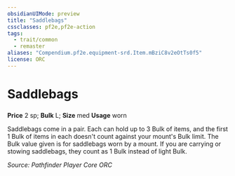 ```yaml
---
obsidianUIMode: preview
title: "Saddlebags"
cssclasses: pf2e,pf2e-action
tags:
  - trait/common
  - remaster
aliases: "Compendium.pf2e.equipment-srd.Item.mBziC8v2eOtTs0f5"
license: ORC
---
```

# Saddlebags

### 


**Price** 2 sp; 
**Bulk** L; **Size** med
**Usage** worn

Saddlebags come in a pair. Each can hold up to 3 Bulk of items, and the first 1 Bulk of items in each doesn't count against your mount's Bulk limit. The Bulk value given is for saddlebags worn by a mount. If you are carrying or stowing saddlebags, they count as 1 Bulk instead of light Bulk.

*Source: Pathfinder Player Core*
*ORC*